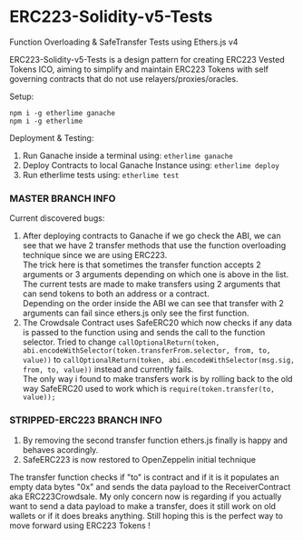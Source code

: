 # ERC223-Solidity-v5-Tests
Function Overloading &amp; SafeTransfer Tests using Ethers.js v4

ERC223-Solidity-v5-Tests is a design pattern for creating ERC223 Vested Tokens ICO, aiming to simplify and maintain ERC223 Tokens with self governing contracts that do not use relayers/proxies/oracles.

Setup:

```npm i -g etherlime ganache```\
```npm i -g etherlime```

Deployment & Testing:
1. Run Ganache inside a terminal using: ```etherlime ganache```
2. Deploy Contracts to local Ganache Instance using: ```etherlime deploy```
3. Run etherlime tests using: ```etherlime test```


### MASTER BRANCH INFO ###	
Current discovered bugs:	
1. After deploying contracts to Ganache if we go check the ABI, we can see that we have 2 transfer methods that use the function overloading technique since we are using ERC223.	
The trick here is that sometimes the transfer function accepts 2 arguments or 3 arguments depending on which one is above in the list.	
The current tests are made to make transfers using 2 arguments that can send tokens to both an address or a contract. 	
Depending on the order inside the ABI we can see that transfer with 2 arguments can fail since ethers.js only see the first function.	
 2. The Crowdsale Contract uses SafeERC20 which now checks if any data is passed to the function using and sends the call to the function selector. Tried to change ```callOptionalReturn(token, abi.encodeWithSelector(token.transferFrom.selector, from, to, value))``` to ```callOptionalReturn(token, abi.encodeWithSelector(msg.sig, from, to, value))``` instead and currently fails. 	
The only way i found to make transfers work is by rolling back to the old way SafeERC20 used to work which is ```require(token.transfer(to, value));```	


### STRIPPED-ERC223 BRANCH INFO ###
1. By removing the second transfer function ethers.js finally is happy and behaves acordingly.
2. SafeERC223 is now restored to OpenZeppelin initial technique

The transfer function checks if "to" is contract and if it is it populates an empty data bytes "0x" and sends the data payload to the ReceiverContract aka ERC223Crowdsale. My only concern now is regarding if you actually want to send a data payload to make a transfer, does it still work on old wallets or if it does breaks anything. Still hoping this is the perfect way to move forward using ERC223 Tokens !
